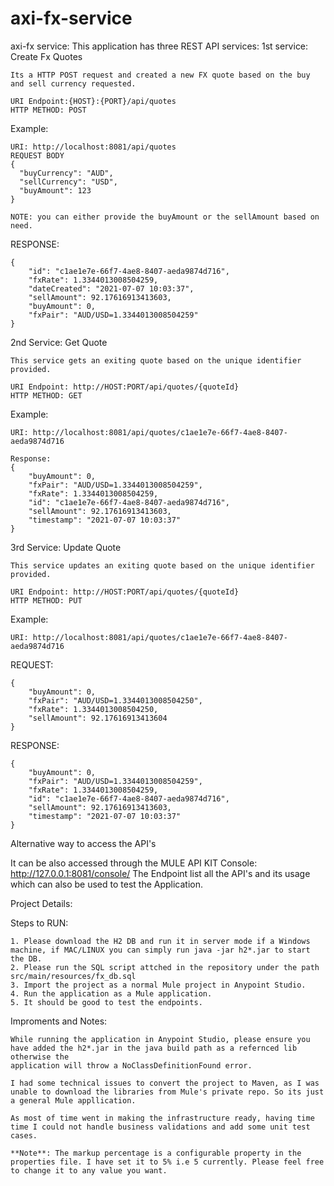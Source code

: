 # axi-fx-service

axi-fx service: This application has three REST API services: 
1st service: Create Fx Quotes
```
Its a HTTP POST request and created a new FX quote based on the buy and sell currency requested.

URI Endpoint:{HOST}:{PORT}/api/quotes
HTTP METHOD: POST
```
Example:
```
URI: http://localhost:8081/api/quotes
REQUEST BODY
{
  "buyCurrency": "AUD",
  "sellCurrency": "USD",
  "buyAmount": 123
}

NOTE: you can either provide the buyAmount or the sellAmount based on need.
```

RESPONSE:
```
{
    "id": "c1ae1e7e-66f7-4ae8-8407-aeda9874d716",
    "fxRate": 1.3344013008504259,
    "dateCreated": "2021-07-07 10:03:37",
    "sellAmount": 92.17616913413603,
    "buyAmount": 0,
    "fxPair": "AUD/USD=1.3344013008504259"
}
```
2nd Service: Get Quote
```
This service gets an exiting quote based on the unique identifier provided.

URI Endpoint: http://HOST:PORT/api/quotes/{quoteId}
HTTP METHOD: GET
```
Example:
```
URI: http://localhost:8081/api/quotes/c1ae1e7e-66f7-4ae8-8407-aeda9874d716

Response:
{
    "buyAmount": 0,
    "fxPair": "AUD/USD=1.3344013008504259",
    "fxRate": 1.3344013008504259,
    "id": "c1ae1e7e-66f7-4ae8-8407-aeda9874d716",
    "sellAmount": 92.17616913413603,
    "timestamp": "2021-07-07 10:03:37"
}
```

3rd Service: Update Quote
```
This service updates an exiting quote based on the unique identifier provided.

URI Endpoint: http://HOST:PORT/api/quotes/{quoteId}
HTTP METHOD: PUT
```
Example:
```
URI: http://localhost:8081/api/quotes/c1ae1e7e-66f7-4ae8-8407-aeda9874d716
```
REQUEST:
```
{
    "buyAmount": 0,
    "fxPair": "AUD/USD=1.3344013008504250",
    "fxRate": 1.3344013008504250,
    "sellAmount": 92.17616913413604
}
```
RESPONSE:
```
{
    "buyAmount": 0,
    "fxPair": "AUD/USD=1.3344013008504259",
    "fxRate": 1.3344013008504259,
    "id": "c1ae1e7e-66f7-4ae8-8407-aeda9874d716",
    "sellAmount": 92.17616913413603,
    "timestamp": "2021-07-07 10:03:37"
}
```
Alternative way to access the API's

It can be also accessed through the MULE API KIT Console:
http://127.0.0.1:8081/console/
The Endpoint list all the API's and its usage which can also be used to test the Application.

Project Details:

Steps to RUN:
```
1. Please download the H2 DB and run it in server mode if a Windows machine, if MAC/LINUX you can simply run java -jar h2*.jar to start the DB.
2. Please run the SQL script attched in the repository under the path src/main/resources/fx_db.sql
3. Import the project as a normal Mule project in Anypoint Studio.
4. Run the application as a Mule application.
5. It should be good to test the endpoints.
```

Improments and Notes:
```
While running the application in Anypoint Studio, please ensure you have added the h2*.jar in the java build path as a refernced lib otherwise the 
application will throw a NoClassDefinitionFound error. 

I had some technical issues to convert the project to Maven, as I was unable to download the libraries from Mule's private repo. So its just a general Mule appllication.

As most of time went in making the infrastructure ready, having time time I could not handle business validations and add some unit test cases.

**Note**: The markup percentage is a configurable property in the properties file. I have set it to 5% i.e 5 currently. Please feel free to change it to any value you want.

```
